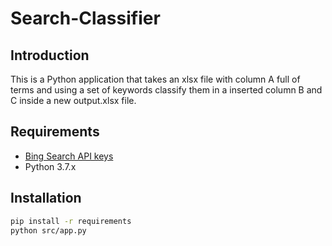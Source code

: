 # Search-Classifier

## Introduction

This is a Python application that takes an xlsx file with column A full of terms and using a set of keywords classify them in a inserted column B and C inside a new output.xlsx file.

## Requirements

- [Bing Search API keys](https://ms.portal.azure.com/#create/Microsoft.CognitiveServicesBingSearch-v7)
- Python 3.7.x

## Installation

``` bash
pip install -r requirements
python src/app.py
```

